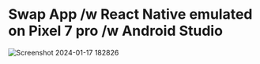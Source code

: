# Swap App /w React Native emulated on Pixel 7 pro /w Android Studio

![Screenshot 2024-01-17 182826](https://github.com/MathDevWeb/swap-app-react-native/assets/140265706/0040752e-b1e2-43c5-9592-2a6bbde88ac6)
